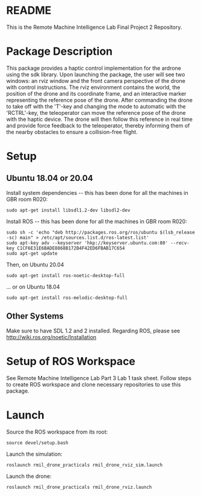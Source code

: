 # README #

This is the Remote Machine Intelligence Lab Final Project 2 Repository.

Package Description
===================

This package provides a haptic control implementation for the ardrone using the sdk library. Upon launching the package, the user will see two windows: an rviz window and the front camera perspective of the drone with control instructions. The rviz environment contains the world, the position of the drone and its coordinate frame, and an interactive marker representing the reference pose of the drone. After commanding the drone to take off with the 'T'-key and changing the mode to automatic with the 'RCTRL'-key, the teleoperator can move the reference pose of the drone with the haptic device. The drone will then follow this reference in real time and provide force feedback to the teleoperator, thereby informing them of the nearby obstacles to ensure a collision-free flight.

Setup
=====

Ubuntu 18.04 or 20.04
---------------------

Install system dependencies -- this has been done for all the machines in GBR room R020:

    sudo apt-get install libsdl1.2-dev libsdl2-dev

Install ROS -- this has been done for all the machines in GBR room R020:

    sudo sh -c 'echo "deb http://packages.ros.org/ros/ubuntu $(lsb_release -sc) main" > /etc/apt/sources.list.d/ros-latest.list'
    sudo apt-key adv --keyserver 'hkp://keyserver.ubuntu.com:80' --recv-key C1CF6E31E6BADE8868B172B4F42ED6FBAB17C654
    sudo apt-get update

Then, on Ubuntu 20.04

    sudo apt-get install ros-noetic-desktop-full

... or on Ubuntu 18.04

    sudo apt-get install ros-melodic-desktop-full

Other Systems
-------------

Make sure to have SDL 1.2 and 2 installed. Regarding ROS, please see http://wiki.ros.org/noetic/Installation
    

Setup of ROS Workspace
======================

See Remote Machine Intelligence Lab Part 3 Lab 1 task sheet. Follow steps to create ROS workspace and clone necessary repositories to use this package.


Launch
======

Source the ROS workspace from its root:

    source devel/setup.bash

Launch the simulation:

    roslaunch rmil_drone_practicals rmil_drone_rviz_sim.launch

Launch the drone:

    roslaunch rmil_drone_practicals rmil_drone_rviz.launch

